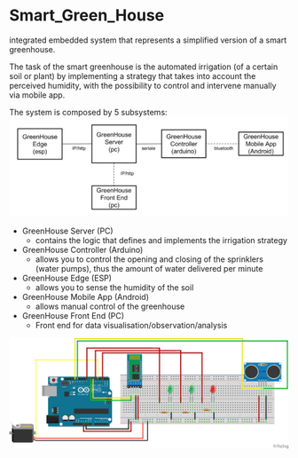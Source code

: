 # Smart_Green_House
integrated embedded system that represents a simplified version of a smart greenhouse.

The task of the smart greenhouse is the automated irrigation (of a certain soil or plant) by implementing a strategy that takes into account the perceived humidity, with the possibility to control and intervene manually via mobile app.

The system is composed by 5 subsystems:
![alt text](https://github.com/AndreaRoss96/Smart_Green_House/blob/master/Report/system.jpg)


 * GreenHouse Server (PC)
    - contains the logic that defines and implements the irrigation strategy
 * GreenHouse Controller (Arduino)
   - allows you to control the opening and closing of the sprinklers (water pumps), thus the amount of water delivered per minute
 * GreenHouse Edge (ESP)
   - allows you to sense the humidity of the soil
 * GreenHouse Mobile App (Android) 
   - allows manual control of the greenhouse 
 * GreenHouse Front End (PC)
   - Front end for data visualisation/observation/analysis

![alt text](https://github.com/AndreaRoss96/Smart_Green_House/blob/master/Report/controllerino_bb.png)
